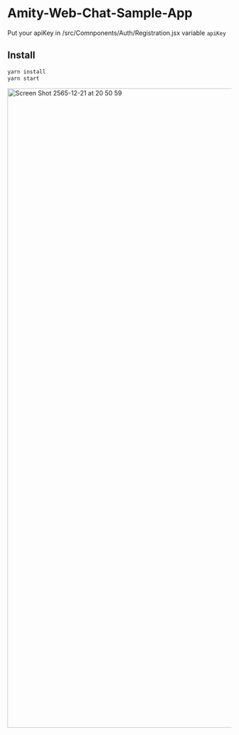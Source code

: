 # Amity-Web-Chat-Sample-App

Put your apiKey in /src/Comnponents/Auth/Registration.jsx variable `apiKey`

## Install

```bash
yarn install
yarn start
```


<img width="1435" alt="Screen Shot 2565-12-21 at 20 50 59" src="https://user-images.githubusercontent.com/112688936/208930189-944e4841-90cb-4d1c-b874-9be99278ca26.png">
